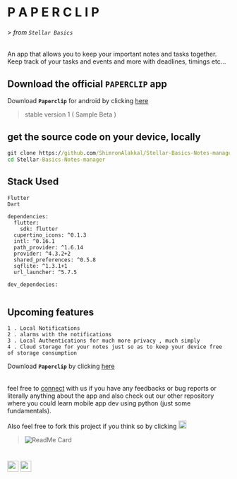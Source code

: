 # P A P E R C L I P    
###### > from `Stellar Basics`



An app that allows you to keep your important notes and tasks together. Keep track of your tasks and events and more with deadlines, timings etc...


## Download the official `PAPERCLIP` app  
  
Download **`Paperclip`** for android by clicking  <a id="raw-url" href="https://raw.githubusercontent.com/ShimronAlakkal/Stellar-Basics-Paperclip/master/Paperclip vi.apk">here</a>
> stable version 1 ( Sample Beta )




## get the source code on your device, locally

```cmd
git clone https://github.com/ShimronAlakkal/Stellar-Basics-Notes-manager
cd Stellar-Basics-Notes-manager
```



## Stack Used
```
Flutter 
Dart
```
```
dependencies:
  flutter:
    sdk: flutter
  cupertino_icons: ^0.1.3
  intl: ^0.16.1
  path_provider: ^1.6.14
  provider: ^4.3.2+2
  shared_preferences: ^0.5.8
  sqflite: ^1.3.1+1
  url_launcher: ^5.7.5
 
dev_dependecies:
  
```

## Upcoming features 
```
1 . Local Notifications
2 . alarms with the notifications 
3 . Local Authentications for much more privacy , much simply
4 . Cloud storage for your notes just so as to keep your device free of storage consumption
```





Download **`Paperclip`** by clicking  <a id="raw-url" href="https://raw.githubusercontent.com/ShimronAlakkal/Stellar-Basics-Paperclip/master/Paperclip vi.apk">    here</a>
######


feel free to [connect](https://www.instagram.com/shimron.alakkal) with us if you have any feedbacks or bug reports or literally anything about the app
and also check out our other repository where you could learn mobile app dev using python (just some fundamentals).


Also feel free to fork this project if you think so by clicking [<img src="https://user-images.githubusercontent.com/17777237/54873012-40fa5b00-4dd6-11e9-98e0-cc436426c720.png" width="18"/>](https://github.com/ShimronAlakkal/Stellar-Basics-Paperclip/fork)

> ![ReadMe Card](https://github-readme-stats.vercel.app/api/pin/?username=ShimronAlakkal&repo=Kivy-KivyMD-tutorials)

#  


[<img src="https://www.flaticon.com/svg/static/icons/svg/87/87390.svg" width="25"/>](https://www.instagram.com/shimron.alakkal)       [<img src="https://www.flaticon.com/svg/static/icons/svg/1051/1051333.svg" width="25"/>](https://www.linkedin.com/in/shimron-alakkal-884831196/)
